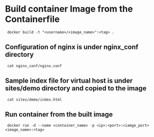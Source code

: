 # Build container Image from the Containerfile
     docker build -t "<username>/<image_name>":<tag> .

## Configuration of nginx is under nginx_conf directory
     cat nginx_conf/nginx.conf

## Sample index file for virtual host is under sites/demo directory and copied to the image
     cat sites/demo/index.html
     
## Run container from the built image
     docker run -d --name <container_name> -p <ip>:<port>:<iamge_port> <image_name>:<tag>
